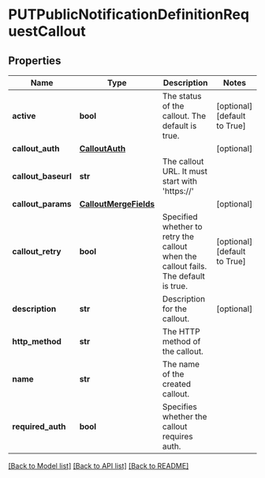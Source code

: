 # PUTPublicNotificationDefinitionRequestCallout

## Properties
Name | Type | Description | Notes
------------ | ------------- | ------------- | -------------
**active** | **bool** | The status of the callout. The default is true. | [optional] [default to True]
**callout_auth** | [**CalloutAuth**](CalloutAuth.md) |  | [optional] 
**callout_baseurl** | **str** | The callout URL. It must start with &#39;https://&#39; | 
**callout_params** | [**CalloutMergeFields**](CalloutMergeFields.md) |  | [optional] 
**callout_retry** | **bool** | Specified whether to retry the callout when the callout fails. The default is true. | [optional] [default to True]
**description** | **str** | Description for the callout. | [optional] 
**http_method** | **str** | The HTTP method of the callout. | 
**name** | **str** | The name of the created callout. | 
**required_auth** | **bool** | Specifies whether the callout requires auth. | 

[[Back to Model list]](../README.md#documentation-for-models) [[Back to API list]](../README.md#documentation-for-api-endpoints) [[Back to README]](../README.md)


